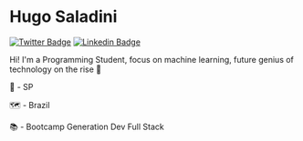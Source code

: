 # Hugo Saladini

[![Twitter Badge](https://img.shields.io/badge/-@hugo_saladini-6633cc?style=flat-square&labelColor=6633cc&logo=twitter&logoColor=white&link=https://https://twitter.com/hugo_saladini)](https://https://twitter.com/hugo_saladini) 
[![Linkedin Badge](https://img.shields.io/badge/-Hugo%20Saladini-6633cc?style=flat-square&logo=Linkedin&logoColor=white&link=https://www.https://www.linkedin.com/in/hugosaladini/)](https://www.https://www.linkedin.com/in/hugosaladini/) 


Hi! I'm a Programming Student, focus on machine learning, future genius of technology on the rise 🚀


📍 - SP
 
 :world_map: - Brazil
 
📚  - Bootcamp Generation Dev Full Stack



